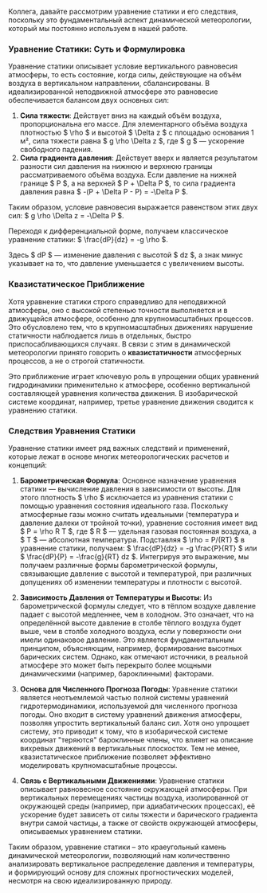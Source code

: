 Коллега, давайте рассмотрим уравнение статики и его следствия, поскольку это фундаментальный аспект динамической метеорологии, который мы постоянно используем в нашей работе.

### Уравнение Статики: Суть и Формулировка

Уравнение статики описывает условие вертикального равновесия атмосферы, то есть состояние, когда силы, действующие на объём воздуха в вертикальном направлении, сбалансированы. В идеализированной неподвижной атмосфере это равновесие обеспечивается балансом двух основных сил:

1. **Сила тяжести**: Действует вниз на каждый объём воздуха, пропорциональна его массе. Для элементарного объёма воздуха плотностью $ \rho $ и высотой $ \Delta z $ с площадью основания 1 м², сила тяжести равна $ g \rho \Delta z $, где $ g $ — ускорение свободного падения.
2. **Сила градиента давления**: Действует вверх и является результатом разности сил давления на нижнюю и верхнюю границы рассматриваемого объёма воздуха. Если давление на нижней границе $ P $, а на верхней $ P + \Delta P $, то сила градиента давления равна $ -(P + \Delta P - P) = -\Delta P $.

Таким образом, условие равновесия выражается равенством этих двух сил:
$ g \rho \Delta z = -\Delta P $.

Переходя к дифференциальной форме, получаем классическое уравнение статики:
$ \frac{dP}{dz} = -g \rho $.

Здесь $ dP $ — изменение давления с высотой $ dz $, а знак минус указывает на то, что давление уменьшается с увеличением высоты.

### Квазистатическое Приближение

Хотя уравнение статики строго справедливо для неподвижной атмосферы, оно с высокой степенью точности выполняется и в движущейся атмосфере, особенно для крупномасштабных процессов. Это обусловлено тем, что в крупномасштабных движениях нарушение статичности наблюдается лишь в отдельных, быстро приспосабливающихся случаях. В связи с этим в динамической метеорологии принято говорить о **квазистатичности** атмосферных процессов, а не о строгой статичности.

Это приближение играет ключевую роль в упрощении общих уравнений гидродинамики применительно к атмосфере, особенно вертикальной составляющей уравнения количества движения. В изобарической системе координат, например, третье уравнение движения сводится к уравнению статики.

### Следствия Уравнения Статики

Уравнение статики имеет ряд важных следствий и применений, которые лежат в основе многих метеорологических расчетов и концепций:

1. **Барометрическая Формула**:
    Основное назначение уравнения статики — вычисление давления в зависимости от высоты. Для этого плотность $ \rho $ исключается из уравнения статики с помощью уравнения состояния идеального газа. Поскольку атмосферные газы можно считать идеальными (температура и давление далеки от тройной точки), уравнение состояния имеет вид $ P = \rho R T $, где $ R $ — удельная газовая постоянная воздуха, а $ T $ — абсолютная температура.
    Подставляя $ \rho = P/(RT) $ в уравнение статики, получаем:
    $ \frac{dP}{dz} = -g \frac{P}{RT} $
    или
    $ \frac{dP}{P} = -\frac{g}{RT} dz $.
    Интегрируя это выражение, мы получаем различные формы барометрической формулы, связывающие давление с высотой и температурой, при различных допущениях об изменении температуры и плотности с высотой.

2. **Зависимость Давления от Температуры и Высоты**:
    Из барометрической формулы следует, что в тёплом воздухе давление падает с высотой медленнее, чем в холодном. Это означает, что на определённой высоте давление в столбе тёплого воздуха будет выше, чем в столбе холодного воздуха, если у поверхности они имели одинаковое давление. Это является фундаментальным принципом, объясняющим, например, формирование высотных барических систем. Однако, как отмечают источники, в реальной атмосфере это может быть перекрыто более мощными динамическими (например, бароклинными) факторами.

3. **Основа для Численного Прогноза Погоды**:
    Уравнение статики является неотъемлемой частью полной системы уравнений гидротермодинамики, используемой для численного прогноза погоды. Оно входит в систему уравнений движения атмосферы, позволяя упростить вертикальный баланс сил. Хотя оно упрощает систему, это приводит к тому, что в изобарической системе координат "теряются" бароклинные члены, что влияет на описание вихревых движений в вертикальных плоскостях. Тем не менее, квазистатическое приближение позволяет эффективно моделировать крупномасштабные процессы.

4. **Связь с Вертикальными Движениями**:
    Уравнение статики описывает равновесное состояние окружающей атмосферы. При вертикальных перемещениях частицы воздуха, изолированной от окружающей среды (например, при адиабатических процессах), её ускорение будет зависеть от силы тяжести и барического градиента внутри самой частицы, а также от свойств окружающей атмосферы, описываемых уравнением статики.

Таким образом, уравнение статики – это краеугольный камень динамической метеорологии, позволяющий нам количественно анализировать вертикальное распределение давления и температуры, и формирующий основу для сложных прогностических моделей, несмотря на свою идеализированную природу.

